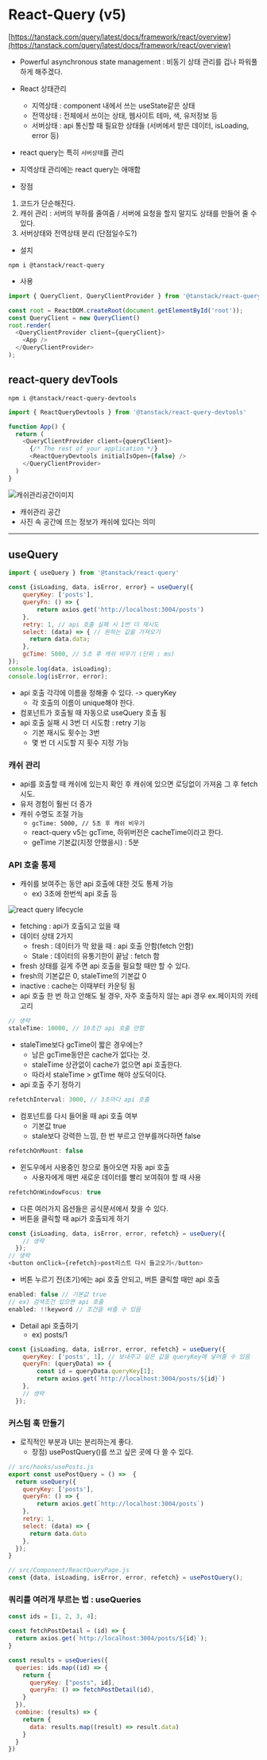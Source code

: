 # React-Query (v5)
[https://tanstack.com/query/latest/docs/framework/react/overview](https://tanstack.com/query/latest/docs/framework/react/overview)
- Powerful asynchronous state management : 비동기 상태 관리를 겁나 파워풀하게 해주겠다.  

- React 상태관리  
    - 지역상태 : component 내에서 쓰는 useState같은 상태
    - 전역상태 : 전체에서 쓰이는 상태, 웹사이트 테마, 색, 유저정보 등
    - 서버상태 : api 통신할 때 필요한 상태들 (서버에서 받은 데이터, isLoading, error 등)  

- react query는 특히 `서버상태`를 관리
- 지역상태 관리에는 react query는 애매함  

- 장점
1. 코드가 단순해진다.
2. 캐쉬 관리 : 서버의 부하를 줄여줌 / 서버에 요청을 할지 말지도 상태를 만들어 줄 수 있다.
3. 서버상태와 전역상태 분리 (단점일수도?)

- 설치
```shell script
npm i @tanstack/react-query
```
- 사용
```javascript
import { QueryClient, QueryClientProvider } from '@tanstack/react-query';

const root = ReactDOM.createRoot(document.getElementById('root'));
const QueryClient = new QueryClient()
root.render(
  <QueryClientProvider client={queryClient}>
    <App />
  </QueryClientProvider>
);
```

## react-query devTools
```shell script
npm i @tanstack/react-query-devtools
```
```javascript
import { ReactQueryDevtools } from '@tanstack/react-query-devtools'

function App() {
  return (
    <QueryClientProvider client={queryClient}>
      {/* The rest of your application */}
      <ReactQueryDevtools initialIsOpen={false} />
    </QueryClientProvider>
  )
}
```

![캐쉬관리공간이미지](./cache.png)
- 캐쉬관리 공간
- 사진 속 공간에 뜨는 정보가 캐쉬에 있다는 의미

---
## useQuery
```javascript
import { useQuery } from '@tanstack/react-query'

const {isLoading, data, isError, error} = useQuery({
    queryKey: ['posts'],
    queryFn: () => {
        return axios.get('http://localhost:3004/posts')
    },
    retry: 1, // api 호출 실패 시 1번 더 재시도
    select: (data) => { // 원하는 값을 가져오기
      return data.data;
    },
    gcTime: 5000, // 5초 후 캐쉬 비우기 (단위 : ms)
});
console.log(data, isLoading);
console.log(isError, error);
```
- api 호출 각각에 이름을 정해줄 수 있다. -> queryKey
  - 각 호출의 이름이 unique해야 한다.
- 컴포넌트가 호출될 때 자동으로 useQuery 호출 됨
- api 호출 실패 시 3번 더 시도함 : retry 기능
  - 기본 재시도 횟수는 3번
  - 몇 번 더 시도할 지 횟수 지정 가능

### 캐쉬 관리
- api를 호출할 때 캐쉬에 있는지 확인 후 캐쉬에 있으면 로딩없이 가져옴 그 후 fetch 시도.
- 유저 경험이 훨씬 더 증가
- 캐쉬 수명도 조절 가능
  - `gcTime: 5000, // 5초 후 캐쉬 비우기`
  - react-query v5는 gcTime, 하위버전은 cacheTime이라고 한다.
  - geTime 기본값(지정 안했을시) : 5분

### API 호출 통제
- 캐쉬를 보여주는 동안 api 호출에 대한 것도 통제 가능
  - ex) 3초에 한번씩 api 호출 등

![react query lifecycle](./react_query_lifecycle.jpg)

- fetching : api가 호출되고 있을 때
- 데이터 상태 2가지
  - fresh : 데이터가 막 왔을 때 : api 호출 안함(fetch 안함)
  - Stale : 데이터의 유통기한이 끝남 : fetch 함
- fresh 상태를 길게 주면 api 호출을 필요할 때만 할 수 있다.  
- fresh의 기본값은 0, staleTime의 기본값 0
- inactive : cache는 이때부터 카운팅 됨  
- api 호출 한 번 하고 안해도 될 경우, 자주 호출하지 않는 api 경우 ex.페이지의 카테고리
```javascript
// 생략
staleTime: 10000, // 10초간 api 호출 안함
```
- staleTime보다 gcTime이 짧은 경우에는?
  - 남은 gcTime동안은 cache가 없다는 것.
  - staleTime 상관없이 cache가 없으면 api 호출한다.
  - 따라서 staleTime > gtTime 해야 상도덕이다.  
- api 호출 주기 정하기
```javascript
refetchInterval: 3000, // 3초마다 api 호출
```
- 컴포넌트를 다시 들어올 때 api 호출 여부
  - 기본값 true
  - stale보다 강력한 느낌, 한 번 부르고 안부를꺼다하면 false
```javascript
refetchOnMount: false
```
- 윈도우에서 사용중인 창으로 돌아오면 자동 api 호출
  - 사용자에게 매번 새로운 데이터를 빨리 보여줘야 할 때 사용
```javascript
refetchOnWindowFocus: true
```
- 다른 여러가지 옵션들은 공식문서에서 찾을 수 있다.  
- 버튼을 클릭할 때 api가 호출되게 하기
```javascript
const {isLoading, data, isError, error, refetch} = useQuery({
    // 생략
  });
// 생략
<button onClick={refetch}>post리스트 다시 들고오기</button>
```
- 버튼 누르기 전(초기)에는 api 호출 안되고, 버튼 클릭할 때만 api 호출
```javascript
enabled: false // 기본값 true
// ex) 검색조건 있으면 api 호출
enabled: !!keyword // 조건을 써줄 수 있음
```
- Detail api 호출하기
  - ex) posts/1
```javascript
const {isLoading, data, isError, error, refetch} = useQuery({
    queryKey: ['posts', 1], // 보내주고 싶은 값을 queryKey에 넣어줄 수 있음
    queryFn: (queryData) => {
        const id = queryData.queryKey[1];
        return axios.get(`http://localhost:3004/posts/${id}`)
    },
    // 생략
  });
```

### 커스텀 훅 만들기
- 로직적인 부분과 UI는 분리하는게 좋다.
  - 장점) usePostQuery()를 쓰고 싶은 곳에 다 쓸 수 있다.
```javascript
// src/hooks/usePosts.js
export const usePostQuery = () =>  {
  return useQuery({
    queryKey: ['posts'],
    queryFn: () => {
        return axios.get(`http://localhost:3004/posts`)
    },
    retry: 1,
    select: (data) => {
      return data.data
    },
  });
}
```
```javascript
// src/Component/ReactQueryPage.js
const {data, isLoading, isError, error, refetch} = usePostQuery();
```

### 쿼리를 여러개 부르는 법 : useQueries
```javascript
const ids = [1, 2, 3, 4];

const fetchPostDetail = (id) => {
  return axios.get(`http://localhost:3004/posts/${id}`);
}

const results = useQueries({
  queries: ids.map((id) => {
    return {
      queryKey: ["posts", id],
      queryFn: () => fetchPostDetail(id),
    }
  }),
  combine: (results) => {
    return {
      data: results.map((result) => result.data)
    }
  }
})

```